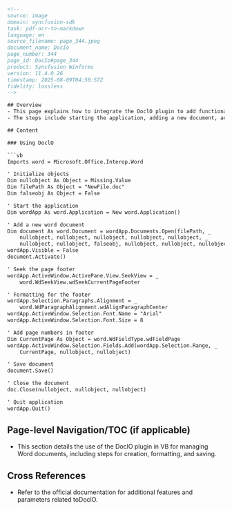 ```html
<!--
source: image
domain: syncfusion-sdk
task: pdf-ocr-to-markdown
language: en
source_filename: page_344.jpeg
document_name: DocIo
page_number: 344
page_id: DocIo#page_344
product: Syncfusion Winforms
version: 11.4.0.26
timestamp: 2025-08-09T04:50:57Z
fidelity: lossless
-->

## Overview
- This page explains how to integrate the DoclO plugin to add functionality, such as adding a page number in the footer, using the VB language.
- The steps include starting the application, adding a new document, accessing the page footer, formatting the footer, adding page numbers, saving the document, closing the document, and quitting the application.

## Content

### Using DoclO

```vb
Imports word = Microsoft.Office.Interop.Word

' Initialize objects
Dim nullobject As Object = Missing.Value
Dim filePath As Object = "NewFile.doc"
Dim falseobj As Object = False

' Start the application
Dim wordApp As word.Application = New word.Application()

' Add a new word document
Dim document As word.Document = wordApp.Documents.Open(filePath, _
    nullobject, nullobject, nullobject, nullobject, nullobject, _
    nullobject, nullobject, falseobj, nullobject, nullobject, nullobject)
wordApp.Visible = False
document.Activate()

' Seek the page footer
wordApp.ActiveWindow.ActivePane.View.SeekView = _
    word.WdSeekView.wdSeekCurrentPageFooter

' Formatting for the footer
wordApp.Selection.Paragraphs.Alignment = _
    word.WdParagraphAlignment.wdAlignParagraphCenter
wordApp.ActiveWindow.Selection.Font.Name = "Arial"
wordApp.ActiveWindow.Selection.Font.Size = 8

' Add page numbers in footer
Dim CurrentPage As Object = word.WdFieldType.wdFieldPage
wordApp.ActiveWindow.Selection.Fields.Add(wordApp.Selection.Range, _
    CurrentPage, nullobject, nullobject)

' Save document
document.Save()

' Close the document
doc.Close(nullobject, nullobject, nullobject)

' Quit application
wordApp.Quit()
```

## Page-level Navigation/TOC (if applicable)
- This section details the use of the DoclO plugin in VB for managing Word documents, including steps for creation, formatting, and saving.

## Cross References
- Refer to the official documentation for additional features and parameters related toDoclO.

<!-- tags: [Syncfusion, DoclO, WinForms, VB.NET, Word Document API, Page Number Footer, Developer Guide] keywords: [DoclO, Syncfusion WinForms, VB.NET, Microsoft.Office.Interop.Word, Word Document, Footer, Page Number, Field Page, SeekView, Paragraph Alignment, Font, Save Document] -->
```